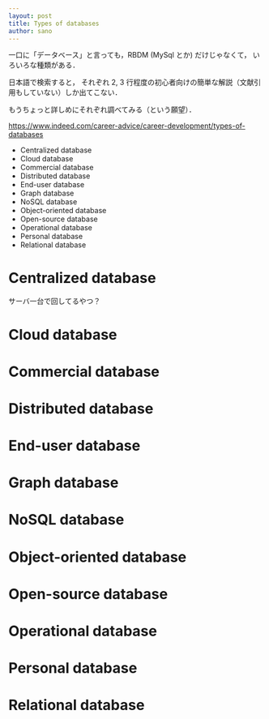 ```yaml
---
layout: post
title: Types of databases
author: sano
---
```


一口に「データベース」と言っても，RBDM (MySql とか) だけじゃなくて，
いろいろな種類がある．

日本語で検索すると，
それぞれ 2, 3 行程度の初心者向けの簡単な解説（文献引用もしていない）しか出てこない．

もうちょっと詳しめにそれぞれ調べてみる（という願望）．

<https://www.indeed.com/career-advice/career-development/types-of-databases>

- Centralized database
- Cloud database
- Commercial database
- Distributed database
- End-user database
- Graph database
- NoSQL database
- Object-oriented database
- Open-source database
- Operational database
- Personal database
- Relational database

# Centralized database

サーバ一台で回してるやつ？

# Cloud database

# Commercial database

# Distributed database

# End-user database

# Graph database

# NoSQL database

# Object-oriented database

# Open-source database

# Operational database

# Personal database

# Relational database
